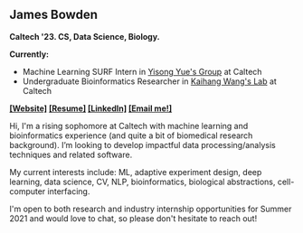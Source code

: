 ## James Bowden 

**Caltech '23. CS, Data Science, Biology.**

**Currently:** 
  * Machine Learning SURF Intern in [Yisong Yue's Group](http://www.yisongyue.com/group.php) at Caltech
  * Undergraduate Bioinformatics Researcher in [Kaihang Wang's Lab](https://kaihangwanglab.caltech.edu/research) at Caltech
  
**[[Website]](https://james-bowden.github.io/) [[Resume]](https://james-bowden.github.io/resume.pdf) [[LinkedIn]](https://www.linkedin.com/in/j-bowden/) [[Email me!]](jbowden@caltech.edu)**

Hi, I'm a rising sophomore at Caltech with machine learning and bioinformatics experience (and quite a bit of biomedical research background). I’m looking to develop impactful data processing/analysis techniques and related software.

My current interests include: ML, adaptive experiment design, deep learning, data science, CV, NLP, bioinformatics, biological abstractions, cell-computer interfacing.

I'm open to both research and industry internship opportunities for Summer 2021 and would love to chat, so please don't hesitate to reach out! 

